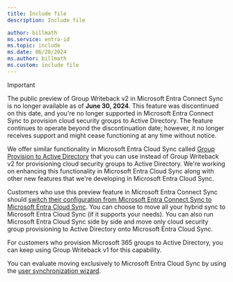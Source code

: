 ```yaml
---
title: Include file
description: Include file

author: billmath
ms.service: entra-id
ms.topic: include
ms.date: 06/28/2024
ms.author: billmath
ms.custom: include file
---
```



>[!IMPORTANT]
>The public preview of Group Writeback v2 in Microsoft Entra Connect Sync is no longer available as of **June 30, 2024**. This feature was discontinued on this date, and you're no longer supported in Microsoft Entra Connect Sync to provision cloud security groups to Active Directory. The feature continues to operate beyond the discontinuation date; however, it no longer receives support and might cease functioning at any time without notice.
>
>We offer similar functionality in Microsoft Entra Cloud Sync called [Group Provision to Active Directory](~/identity/hybrid/cloud-sync/how-to-configure-entra-to-active-directory.md) that you can use instead of Group Writeback v2 for provisioning cloud security groups to Active Directory. We're working on enhancing this functionality in Microsoft Entra Cloud Sync along with other new features that we're developing in Microsoft Entra Cloud Sync.
>
>Customers who use this preview feature in Microsoft Entra Connect Sync should [switch their configuration from Microsoft Entra Connect Sync to Microsoft Entra Cloud Sync](https://aka.ms/GWBV2toGPADCS). You can choose to move all your hybrid sync to Microsoft Entra Cloud Sync (if it supports your needs). You can also run Microsoft Entra Cloud Sync side by side and move only cloud security group provisioning to Active Directory onto Microsoft Entra Cloud Sync.
>
>For customers who provision Microsoft 365 groups to Active Directory, you can keep using Group Writeback v1 for this capability.
>
>You can evaluate moving exclusively to Microsoft Entra Cloud Sync by using the [user synchronization wizard](https://aka.ms/EvaluateSyncOptions).